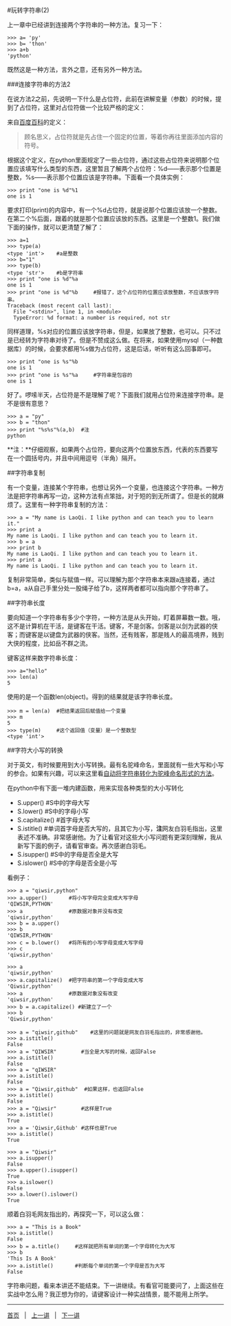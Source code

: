 #玩转字符串(2)

上一章中已经讲到连接两个字符串的一种方法。复习一下：

    >>> a= 'py'
    >>> b= 'thon'
    >>> a+b
    'python'

既然这是一种方法，言外之意，还有另外一种方法。

###连接字符串的方法2

在说方法2之前，先说明一下什么是占位符，此前在讲解变量（参数）的时候，提到了占位符，这里对占位符做一个比较严格的定义：

来自[百度百科](http://baike.baidu.com/view/873819.htm)的定义：

>顾名思义，占位符就是先占住一个固定的位置，等着你再往里面添加内容的符号。

根据这个定义，在python里面规定了一些占位符，通过这些占位符来说明那个位置应该填写什么类型的东西，这里暂且了解两个占位符：%d——表示那个位置是整数，%s——表示那个位置应该是字符串。下面看一个具体实例：

    >>> print "one is %d"%1
    one is 1

要求打印(print)的内容中，有一个%d占位符，就是说那个位置应该放一个整数。在第二个%后面，跟着的就是那个位置应该放的东西。这里是一个整数1。我们做下面的操作，就可以更清楚了解了：

    >>> a=1
    >>> type(a)
    <type 'int'>    #a是整数
    >>> b="1"
    >>> type(b)
    <type 'str'>    #b是字符串
    >>> print "one is %d"%a
    one is 1
    >>> print "one is %d"%b     #报错了，这个占位符的位置应该放整数，不应该放字符串。
    Traceback (most recent call last):
      File "<stdin>", line 1, in <module>
      TypeError: %d format: a number is required, not str

同样道理，%s对应的位置应该放字符串，但是，如果放了整数，也可以。只不过是已经转为字符串对待了。但是不赞成这么做。在将来，如果使用mysql（一种数据库）的时候，会要求都用%s做为占位符，这是后话，听听有这么回事即可。

    >>> print "one is %s"%b
    one is 1
    >>> print "one is %s"%a     #字符串是包容的
    one is 1

好了。啰嗦半天，占位符是不是理解了呢？下面我们就用占位符来连接字符串。是不是很有意思？

    >>> a = "py"
    >>> b = "thon"
    >>> print "%s%s"%(a,b)  #注
    python

**注：**仔细观察，如果两个占位符，要向这两个位置放东西，代表的东西要写在一个圆括号内，并且中间用逗号（半角）隔开。

##字符串复制

有一个变量，连接某个字符串，也想让另外一个变量，也连接这个字符串。一种方法是把字符串再写一边，这种方法有点笨拙，对于短的到无所谓了。但是长的就麻烦了。这里有一种字符串复制的方法：

    >>> a = "My name is LaoQi. I like python and can teach you to learn it."
    >>> print a
    My name is LaoQi. I like python and can teach you to learn it.
    >>> b = a
    >>> print b
    My name is LaoQi. I like python and can teach you to learn it.
    >>> print a
    My name is LaoQi. I like python and can teach you to learn it.


复制非常简单，类似与赋值一样。可以理解为那个字符串本来跟a连接着，通过b=a，a从自己手里分处一股绳子给了b，这样两者都可以指向那个字符串了。

##字符串长度

要向知道一个字符串有多少个字符，一种方法是从头开始，盯着屏幕数一数。哦，这不是计算机在干活，是键客在干活。键客，不是剑客。剑客是以剑为武器的侠客；而键客是以键盘为武器的侠客。当然，还有贱客，那是贱人的最高境界，贱到大侠的程度，比如岳不群之流。

键客这样来数字符串长度：

    >>> a="hello"
    >>> len(a)
    5
    
使用的是一个函数len(object)。得到的结果就是该字符串长度。
    
    >>> m = len(a)  #把结果返回后赋值给一个变量
    >>> m
    5
    >>> type(m)     #这个返回值（变量）是一个整数型
    <type 'int'>

##字符大小写的转换

对于英文，有时候要用到大小写转换。最有名驼峰命名，里面就有一些大写和小写的参合。如果有兴趣，可以来这里看[自动将字符串转化为驼峰命名形式的方法](https://github.com/qiwsir/algorithm/blob/master/string_to_hump.md)。

在python中有下面一堆内建函数，用来实现各种类型的大小写转化

- S.upper()         #S中的字母大写
- S.lower()         #S中的字母小写
- S.capitalize()    #首字母大写
- S.istitle()       #单词首字母是否大写的，且其它为小写，**注**网友白羽毛指出，这里表述不准确。非常感谢他。为了让看官对这些大小写问题有更深刻理解，我从新写下面的例子，请看官审查。再次感谢白羽毛。
- S.isupper()       #S中的字母是否全是大写
- S.islower()       #S中的字母是否全是小写 

看例子：

    >>> a = "qiwsir,python" 
    >>> a.upper()       #将小写字母完全变成大写字母
    'QIWSIR,PYTHON'
    >>> a               #原数据对象并没有改变
    'qiwsir,python'
    >>> b = a.upper()
    >>> b
    'QIWSIR,PYTHON'
    >>> c = b.lower()   #将所有的小写字母变成大写字母
    >>> c
    'qiwsir,python'

    >>> a
    'qiwsir,python'
    >>> a.capitalize()  #把字符串的第一个字母变成大写
    'Qiwsir,python'
    >>> a               #原数据对象没有改变
    'qiwsir,python'
    >>> b = a.capitalize() #新建立了一个
    >>> b
    'Qiwsir,python'

    >>> a = "qiwsir,github"    #这里的问题就是网友白羽毛指出的，非常感谢他。
    >>> a.istitle()
    False
    >>> a = "QIWSIR"        #当全是大写的时候，返回False
    >>> a.istitle()
    False
    >>> a = "qIWSIR"
    >>> a.istitle()
    False
    >>> a = "Qiwsir,github"  #如果这样，也返回False
    >>> a.istitle()
    False
    >>> a = "Qiwsir"        #这样是True
    >>> a.istitle()
    True
    >>> a = 'Qiwsir,Github' #这样也是True
    >>> a.istitle()
    True

    >>> a = "Qiwsir"
    >>> a.isupper()
    False
    >>> a.upper().isupper()
    True
    >>> a.islower()
    False
    >>> a.lower().islower()
    True

顺着白羽毛网友指出的，再探究一下，可以这么做：

    >>> a = "This is a Book"
    >>> a.istitle()
    False
    >>> b = a.title()     #这样就把所有单词的第一个字母转化为大写
    >>> b
    'This Is A Book'
    >>> a.istitle()       #判断每个单词的第一个字母是否为大写
    False


字符串问题，看来本讲还不能结束。下一讲继续。有看官可能要问了，上面这些在实战中怎么用？我正想为你的，请键客设计一种实战情景，能不能用上所学。

<hr>

[首页](./index.md)&nbsp;&nbsp;&nbsp;|&nbsp;&nbsp;&nbsp;[上一讲](./107.md)&nbsp;&nbsp;&nbsp;|&nbsp;&nbsp;&nbsp;[下一讲](./109.md)
